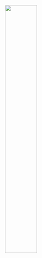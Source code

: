<div align="center">
        <img width="45%" src="https://github-readme-stats.vercel.app/api?username=Entytaiment25&layout=compact&theme=nord&hide_border=true"/>
<!--   <p><a href="https://discord.gg/overextended">
      <img src="https://img.shields.io/discord/813030955598086174?style=for-the-badge&logo=discord&labelColor=7289da&logoColor=white&color=2c2f33&label=Discord"/>
  </a></p> -->
</div>
